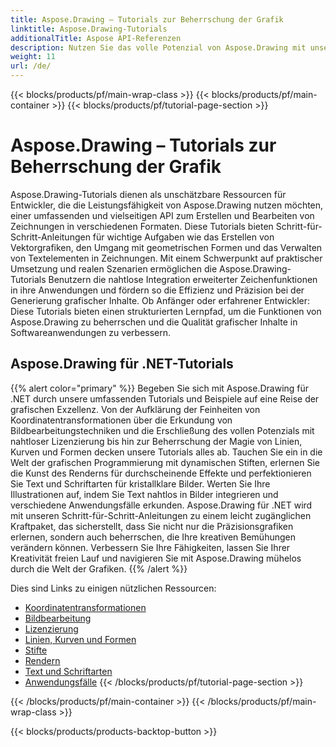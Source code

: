 ```yaml
---
title: Aspose.Drawing – Tutorials zur Beherrschung der Grafik
linktitle: Aspose.Drawing-Tutorials
additionalTitle: Aspose API-Referenzen
description: Nutzen Sie das volle Potenzial von Aspose.Drawing mit unseren umfassenden Tutorials. Beherrschen Sie die sprachübergreifende Grafikmanipulation für eine verbesserte visuelle Darstellung und Effizienz der Software.
weight: 11
url: /de/
---
```


{{< blocks/products/pf/main-wrap-class >}}
{{< blocks/products/pf/main-container >}}
{{< blocks/products/pf/tutorial-page-section >}}

# Aspose.Drawing – Tutorials zur Beherrschung der Grafik


Aspose.Drawing-Tutorials dienen als unschätzbare Ressourcen für Entwickler, die die Leistungsfähigkeit von Aspose.Drawing nutzen möchten, einer umfassenden und vielseitigen API zum Erstellen und Bearbeiten von Zeichnungen in verschiedenen Formaten. Diese Tutorials bieten Schritt-für-Schritt-Anleitungen für wichtige Aufgaben wie das Erstellen von Vektorgrafiken, den Umgang mit geometrischen Formen und das Verwalten von Textelementen in Zeichnungen. Mit einem Schwerpunkt auf praktischer Umsetzung und realen Szenarien ermöglichen die Aspose.Drawing-Tutorials Benutzern die nahtlose Integration erweiterter Zeichenfunktionen in ihre Anwendungen und fördern so die Effizienz und Präzision bei der Generierung grafischer Inhalte. Ob Anfänger oder erfahrener Entwickler: Diese Tutorials bieten einen strukturierten Lernpfad, um die Funktionen von Aspose.Drawing zu beherrschen und die Qualität grafischer Inhalte in Softwareanwendungen zu verbessern.

## Aspose.Drawing für .NET-Tutorials
{{% alert color="primary" %}}
Begeben Sie sich mit Aspose.Drawing für .NET durch unsere umfassenden Tutorials und Beispiele auf eine Reise der grafischen Exzellenz. Von der Aufklärung der Feinheiten von Koordinatentransformationen über die Erkundung von Bildbearbeitungstechniken und die Erschließung des vollen Potenzials mit nahtloser Lizenzierung bis hin zur Beherrschung der Magie von Linien, Kurven und Formen decken unsere Tutorials alles ab. Tauchen Sie ein in die Welt der grafischen Programmierung mit dynamischen Stiften, erlernen Sie die Kunst des Renderns für durchscheinende Effekte und perfektionieren Sie Text und Schriftarten für kristallklare Bilder. Werten Sie Ihre Illustrationen auf, indem Sie Text nahtlos in Bilder integrieren und verschiedene Anwendungsfälle erkunden. Aspose.Drawing für .NET wird mit unseren Schritt-für-Schritt-Anleitungen zu einem leicht zugänglichen Kraftpaket, das sicherstellt, dass Sie nicht nur die Präzisionsgrafiken erlernen, sondern auch beherrschen, die Ihre kreativen Bemühungen verändern können. Verbessern Sie Ihre Fähigkeiten, lassen Sie Ihrer Kreativität freien Lauf und navigieren Sie mit Aspose.Drawing mühelos durch die Welt der Grafiken.
{{% /alert %}}

Dies sind Links zu einigen nützlichen Ressourcen:
 
- [Koordinatentransformationen](./net/coordinate-transformations/)
- [Bildbearbeitung](./net/image-editing/)
- [Lizenzierung](./net/licensing/)
- [Linien, Kurven und Formen](./net/lines-curves-and-shapes/)
- [Stifte](./net/pens/)
- [Rendern](./net/rendering/)
- [Text und Schriftarten](./net/text-and-fonts/)
- [Anwendungsfälle](./net/use-cases/)
{{< /blocks/products/pf/tutorial-page-section >}}

{{< /blocks/products/pf/main-container >}}
{{< /blocks/products/pf/main-wrap-class >}}

{{< blocks/products/products-backtop-button >}}
